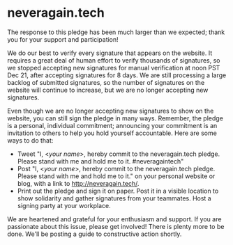 # neveragain.tech

The response to this pledge has been much larger than we expected;
thank you for your support and participation!

We do our best to verify every signature that appears on the website.
It requires a great deal of human effort to verify thousands of signatures,
so we stopped accepting new signatures for manual verification
at noon PST Dec 21, after accepting signatures for 8 days.
We are still processing a large backlog of submitted signatures,
so the number of signatures on the website will continue to increase,
but we are no longer accepting new signatures.

Even though we are no longer accepting new signatures to show on the website,
you can still sign the pledge in many ways.
Remember, the pledge is a personal, individual commitment;
announcing your commitment is an invitation to others
to help you hold yourself accountable.
Here are some ways to do that:
  * Tweet "I, &lt;*your name*&gt;, hereby commit to the neveragain.tech pledge. Please stand with me and hold me to it. #neveragaintech"
  * Post "I, &lt;*your name*&gt;, hereby commit to the neveragain.tech pledge. Please stand with me and hold me to it." on your personal website or blog, with a link to http://neveragain.tech/.
  * Print out the pledge and sign it on paper.  Post it in a visible location to show solidarity and gather signatures from your teammates.  Host a signing party at your workplace.

We are heartened and grateful for your enthusiasm and support.  If you are passionate about this issue, please get involved!  There is plenty more to be done.  We'll be posting a guide to constructive action shortly.
